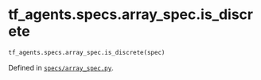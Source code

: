 <div itemscope itemtype="http://developers.google.com/ReferenceObject">
<meta itemprop="name" content="tf_agents.specs.array_spec.is_discrete" />
<meta itemprop="path" content="Stable" />
</div>

# tf_agents.specs.array_spec.is_discrete



``` python
tf_agents.specs.array_spec.is_discrete(spec)
```



Defined in [`specs/array_spec.py`](https://github.com/tensorflow/agents/tree/master/tf_agents/specs/array_spec.py).

<!-- Placeholder for "Used in" -->
